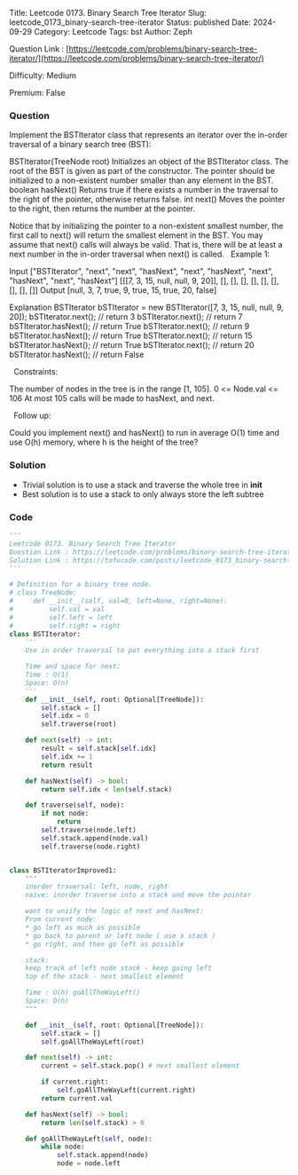 Title: Leetcode 0173. Binary Search Tree Iterator
Slug: leetcode_0173_binary-search-tree-iterator
Status: published
Date: 2024-09-29
Category: Leetcode
Tags: bst
Author: Zeph

Question Link : [https://leetcode.com/problems/binary-search-tree-iterator/](https://leetcode.com/problems/binary-search-tree-iterator/)

Difficulty: Medium

Premium: False

### Question
Implement the BSTIterator class that represents an iterator over the in-order traversal of a binary search tree (BST):

BSTIterator(TreeNode root) Initializes an object of the BSTIterator class. The root of the BST is given as part of the constructor. The pointer should be initialized to a non-existent number smaller than any element in the BST.
boolean hasNext() Returns true if there exists a number in the traversal to the right of the pointer, otherwise returns false.
int next() Moves the pointer to the right, then returns the number at the pointer.

Notice that by initializing the pointer to a non-existent smallest number, the first call to next() will return the smallest element in the BST.
You may assume that next() calls will always be valid. That is, there will be at least a next number in the in-order traversal when next() is called.
 
Example 1:


Input
["BSTIterator", "next", "next", "hasNext", "next", "hasNext", "next", "hasNext", "next", "hasNext"]
[[[7, 3, 15, null, null, 9, 20]], [], [], [], [], [], [], [], [], []]
Output
[null, 3, 7, true, 9, true, 15, true, 20, false]

Explanation
BSTIterator bSTIterator = new BSTIterator([7, 3, 15, null, null, 9, 20]);
bSTIterator.next();    // return 3
bSTIterator.next();    // return 7
bSTIterator.hasNext(); // return True
bSTIterator.next();    // return 9
bSTIterator.hasNext(); // return True
bSTIterator.next();    // return 15
bSTIterator.hasNext(); // return True
bSTIterator.next();    // return 20
bSTIterator.hasNext(); // return False

 
Constraints:

The number of nodes in the tree is in the range [1, 105].
0 <= Node.val <= 106
At most 105 calls will be made to hasNext, and next.

 
Follow up:

Could you implement next() and hasNext() to run in average O(1) time and use O(h) memory, where h is the height of the tree?

### Solution

* Trivial solution is to use a stack and traverse the whole tree in __init__
* Best solution is to use a stack to only always store the left subtree


### Code
```python
'''
Leetcode 0173. Binary Search Tree Iterator
Question Link : https://leetcode.com/problems/binary-search-tree-iterator/
Solution Link : https://tofucode.com/posts/leetcode_0173_binary-search-tree-iterator.html
'''

# Definition for a binary tree node.
# class TreeNode:
#     def __init__(self, val=0, left=None, right=None):
#         self.val = val
#         self.left = left
#         self.right = right
class BSTIterator:
    '''
    Use in order traversal to put everything into a stack first

    Time and space for next:
    Time : O(1)
    Space: O(n)
    '''
    def __init__(self, root: Optional[TreeNode]):
        self.stack = []
        self.idx = 0
        self.traverse(root)

    def next(self) -> int:
        result = self.stack[self.idx]
        self.idx += 1
        return result

    def hasNext(self) -> bool:
        return self.idx < len(self.stack)

    def traverse(self, node):
        if not node:
            return
        self.traverse(node.left)
        self.stack.append(node.val)
        self.traverse(node.right)


class BSTIteratorImproved1:
    """
    inorder traversal: left, node, right
    naive: inorder traverse into a stack and move the pointer

    want to uniify the logic of next and hasNext:
    From current node:
    * go left as much as possible
    * go back to parent or left node ( use a stack )
    * go right, and then go left as possible

    stack:
    keep track of left node stack - keep going left
    top of the stack - next smallest element

    Time : O(h) goAllTheWayLeft()
    Space: O(h)
    """

    def __init__(self, root: Optional[TreeNode]):
        self.stack = []
        self.goAllTheWayLeft(root)

    def next(self) -> int:
        current = self.stack.pop() # next smallest element

        if current.right:
            self.goAllTheWayLeft(current.right)
        return current.val

    def hasNext(self) -> bool:
        return len(self.stack) > 0

    def goAllTheWayLeft(self, node):
        while node:
            self.stack.append(node)
            node = node.left


```

